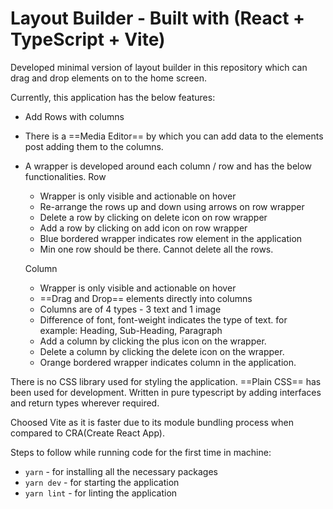 # Layout Builder - Built with (React + TypeScript + Vite)

Developed minimal version of layout builder in this repository which can drag and drop elements on to the home screen.

Currently, this application has the below features:
- Add Rows with columns
- There is a ==Media Editor== by which you can add data to the elements post adding them to the columns.
- A wrapper is developed around each column / row and has the below functionalities.
  Row
  - Wrapper is only visible and actionable on hover
  - Re-arrange the rows up and down using arrows on row wrapper
  - Delete a row by clicking on delete icon on row wrapper
  - Add a row by clicking on add icon on row wrapper
  - Blue bordered wrapper indicates row element in the application
  - Min one row should be there. Cannot delete all the rows.
    
  Column
  - Wrapper is only visible and actionable on hover
  - ==Drag and Drop== elements directly into columns
  - Columns are of 4 types - 3 text and 1 image
  - Difference of font, font-weight indicates the type of text. for example: Heading, Sub-Heading, Paragraph
  - Add a column by clicking the plus icon on the wrapper.
  - Delete a column by clicking the delete icon on the wrapper.
  - Orange bordered wrapper indicates column in the application.

 There is no CSS library used for styling the application. ==Plain CSS== has been used for development.
 Written in pure typescript by adding interfaces and return types wherever required.

 Choosed Vite as it is faster due to its module bundling process when compared to CRA(Create React App).

 Steps to follow while running code for the first time in machine:

  - `yarn` - for installing all the necessary packages
  - `yarn dev` - for starting the application
  - `yarn lint` - for linting the application

